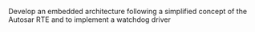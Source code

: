 Develop an embedded architecture following a simplified concept of the Autosar RTE and to implement a watchdog driver

